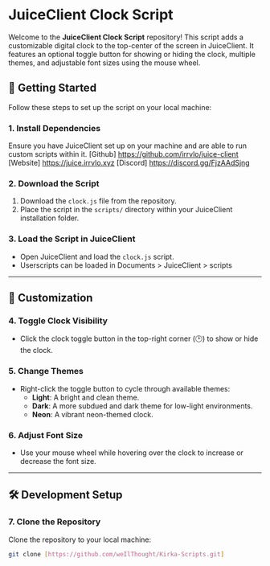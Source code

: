 # JuiceClient Clock Script

Welcome to the **JuiceClient Clock Script** repository! This script adds a customizable digital clock to the top-center of the screen in JuiceClient. It features an optional toggle button for showing or hiding the clock, multiple themes, and adjustable font sizes using the mouse wheel.

## 🚀 Getting Started

Follow these steps to set up the script on your local machine:

### 1. Install Dependencies

Ensure you have JuiceClient set up on your machine and are able to run custom scripts within it.
[Github] https://github.com/irrvlo/juice-client
[Website] https://juice.irrvlo.xyz
[Discord] https://discord.gg/FjzAAdSjng

### 2. Download the Script

1. Download the `clock.js` file from the repository.
2. Place the script in the `scripts/` directory within your JuiceClient installation folder.

### 3. Load the Script in JuiceClient

- Open JuiceClient and load the `clock.js` script.
- Userscripts can be loaded in Documents > JuiceClient > scripts

---

## 🔧 Customization

### 4. Toggle Clock Visibility

- Click the clock toggle button in the top-right corner (🕑) to show or hide the clock.

### 5. Change Themes

- Right-click the toggle button to cycle through available themes:
  - **Light**: A bright and clean theme.
  - **Dark**: A more subdued and dark theme for low-light environments.
  - **Neon**: A vibrant neon-themed clock.

### 6. Adjust Font Size

- Use your mouse wheel while hovering over the clock to increase or decrease the font size.

---

## 🛠️ Development Setup

### 7. Clone the Repository

Clone the repository to your local machine:

```bash
git clone [https://github.com/weIlThought/Kirka-Scripts.git]
